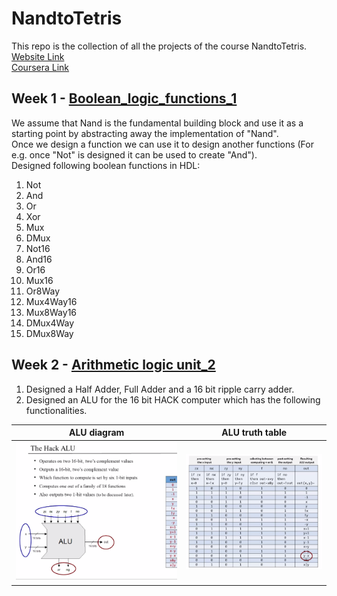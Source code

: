 # NandtoTetris

This repo is the collection of all the projects of the course NandtoTetris. <br>
[Website Link](https://www.nand2tetris.org/software) <br>
[Coursera Link](https://www.coursera.org/learn/build-a-computer/home/welcome) <br>

## Week 1 - [Boolean_logic_functions_1](https://github.com/rushabh-mehta/nandtotetris/tree/master/Boolean_logic_functions_1)
We assume that Nand is the fundamental building block and use it as a starting point by abstracting away the implementation of "Nand".<br>
Once we design a function we can use it to design another functions (For e.g. once "Not" is designed it can be used to create "And").<br>
Designed following boolean functions in HDL:
1. Not
2. And
3. Or
4. Xor
5. Mux
6. DMux 
7. Not16
8. And16
9. Or16
10. Mux16
11. Or8Way
12. Mux4Way16
13. Mux8Way16
14. DMux4Way
15. DMux8Way

## Week 2 - [Arithmetic logic unit_2](https://github.com/rushabh-mehta/nandtotetris/tree/master/Arithmetic_logic_unit_2)
1. Designed a Half Adder, Full Adder and a 16 bit ripple carry adder.
2. Designed an ALU for the 16 bit HACK computer which has the following functionalities.


ALU diagram             | ALU truth table
:-------------------------:|:-------------------------:
<img  src="https://github.com/rushabh-mehta/nandtotetris/blob/master/static/Hack_alu_diagram.png" width="100%" height="100%"> | <img src="https://github.com/rushabh-mehta/nandtotetris/blob/master/static/Hack_alu_truth_table.png" width="100%" height="100%"> 
